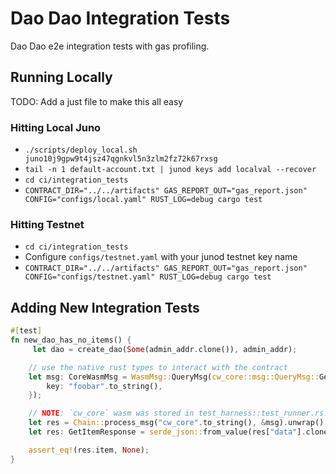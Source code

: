 # Dao Dao Integration Tests

Dao Dao e2e integration tests with gas profiling.

## Running Locally

TODO: Add a just file to make this all easy

### Hitting Local Juno
* `./scripts/deploy_local.sh juno10j9gpw9t4jsz47qgnkvl5n3zlm2fz72k67rxsg`
* `tail -n 1 default-account.txt | junod keys add localval --recover`
* `cd ci/integration_tests`
* `CONTRACT_DIR="../../artifacts" GAS_REPORT_OUT="gas_report.json" CONFIG="configs/local.yaml" RUST_LOG=debug cargo test`

### Hitting Testnet
* `cd ci/integration_tests`
* Configure `configs/testnet.yaml` with your junod testnet key name
* `CONTRACT_DIR="../../artifacts" GAS_REPORT_OUT="gas_report.json" CONFIG="configs/testnet.yaml" RUST_LOG=debug cargo test`


## Adding New Integration Tests

```rust
#[test]
fn new_dao_has_no_items() {
     let dao = create_dao(Some(admin_addr.clone()), admin_addr);

    // use the native rust types to interact with the contract
    let msg: CoreWasmMsg = WasmMsg::QueryMsg(cw_core::msg::QueryMsg::GetItem {
        key: "foobar".to_string(),
    });

    // NOTE: `cw_core` wasm was stored in test_harness::test_runner.rs:setup()
    let res = Chain::process_msg("cw_core".to_string(), &msg).unwrap();
    let res: GetItemResponse = serde_json::from_value(res["data"].clone()).unwrap();

    assert_eq!(res.item, None);
}
```
